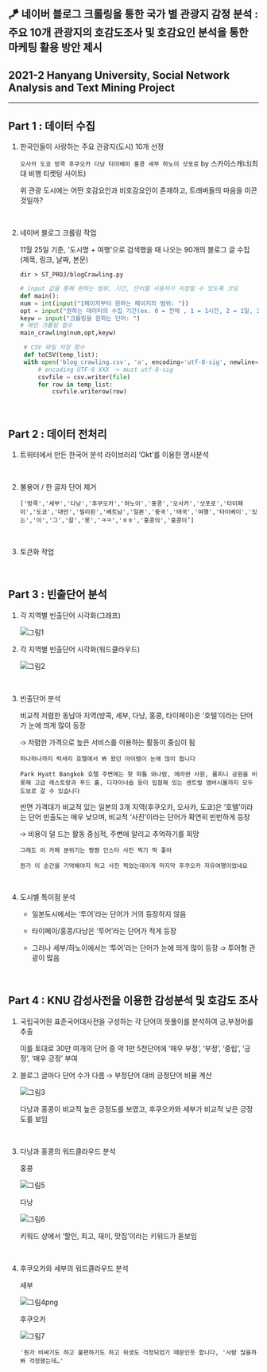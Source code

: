 ## 🪁 네이버 블로그 크롤링을 통한 국가 별 관광지 감정 분석 : </br> 주요 10개 관광지의 호감도조사 및 호감요인 분석을 통한 마케팅 활용 방안 제시

## 2021-2 Hanyang University, Social Network Analysis and Text Mining Project

---

## Part 1 : 데이터 수집

1. 한국인들이 사랑하는 주요 관광지(도시) 10개 선정

   `오사카 도쿄 방콕 후쿠오카 다낭 타이베이 홍콩 세부 하노이 삿포로` by 스카이스캐너(최대 비행 티켓팅 사이트)

   위 관광 도시에는 어떤 호감요인과 비호감요인이 존재하고, 트래버들의 마음을 이끈 것일까?

</br>

2. 네이버 블로그 크롤링 작업

   11월 25일 기준, '도시명 + 여행'으로 검색했을 때 나오는 90개의 블로그 글 수집
   (제목, 링크, 날짜, 본문)

   `dir > ST_PROJ/blogCrawling.py`

   ```python
   # input 값을 통해 원하는 범위, 기간, 단어를 사용자가 지정할 수 있도록 코딩
   def main():
   num = int(input("1페이지부터 원하는 페이지의 범위: "))
   opt = input("원하는 데이터의 수집 기간(ex. 0 = 전체 , 1 = 1시간, 2 = 1일, 3 = 1주, 4 = 1개월, 5 = 3개월, 6 = 6개월, 7 = 1년): ")
   keyw = input("크롤링을 원하는 단어: ")
   # 메인 크롤링 함수
   main_crawling(num,opt,keyw)
   ```

   ```python
    # CSV 파일 저장 함수
    def toCSV(temp_list):
    with open('blog_crawling.csv', 'a', encoding='utf-8-sig', newline='') as file:
        # encoding UTF-8 XXX -> must utf-8-sig
        csvfile = csv.writer(file)
        for row in temp_list:
            csvfile.writerow(row)
   ```

</br>

## Part 2 : 데이터 전처리

1. 트위터에서 만든 한국어 분석 라이브러리 ‘Okt’를 이용한 명사분석

</br>

2. 불용어 / 한 글자 단어 제거

   `['방콕','세부','다낭','후쿠오카','하노이','홍콩','오사카','삿포로','타이페이','도쿄','대만','필리핀','베트남','일본','중국','태국','여행','타이베이','있는','이','그','잘','못','ㅋㅋ','ㅎㅎ','홍콩의','홍콩이’]`

</br>

3. 토큰화 작업

</br>

## Part 3 : 빈출단어 분석

1.  각 지역별 빈출단어 시각화(그래프)

    ![그림1](https://user-images.githubusercontent.com/50936176/147207729-38178ce6-6104-43dc-af9b-4a942ac5bd48.png)

2.  각 지역별 빈출단어 시각화(워드클라우드)

    ![그림2](https://user-images.githubusercontent.com/50936176/147207737-69039cda-ca04-402b-b173-8c37cc80785c.png)

</br>

3.  빈출단어 분석

    비교적 저렴한 동남아 지역(방콕, 세부, 다낭, 홍콩, 타이페이)은 ‘호텔’이라는 단어가 눈에 띄게 많이 등장

    ➩ 저렴한 가격으로 높은 서비스를 이용하는 활동이 중심이 됨

    `하나하나까지 럭셔리 호텔에서 봐 왔던 아이템이 눈에 많이 띕니다 `

    `Park Hyatt Bangkok 호텔 주변에는 왓 파툼 와나람, 에라완 사원, 룸피니 공원을 비롯해 고급 레스토랑과 푸드 홀, 디자이너숍 등이 입점해 있는 센트럴 엠버시몰까지 모두 도보로 갈 수 있습니다 `

    반면 가격대가 비교적 있는 일본의 3개 지역(후쿠오카, 오사카, 도쿄)은 ‘호텔’이라는 단어 빈출도는 매우 낮으며, 비교적 ‘사진’이라는 단어가 확연히 빈번하게 등장

    ➩ 비용이 덜 드는 활동 중심적, 주변에 알리고 추억하기를 희망

    `그래도 이 카페 분위기는 짱짱 인스타 사진 찍기 딱 좋아 `

    `뭔가 이 순간을 기억해야지 하고 사진 찍었는데이게 마지막 후쿠오카 자유여행이었네요`

</br>

4. 도시별 특이점 분석

   - 일본도시에서는 ‘투어’라는 단어가 거의 등장하지 않음

   - 타이페이/홍콩/다낭은 ‘투어’라는 단어가 적게 등장

   - 그러나 세부/하노이에서는 ‘투어’라는 단어가 눈에 띄게 많이 등장 ➩ 투어형 관광이 많음

</br>

## Part 4 : KNU 감성사전을 이용한 감성분석 및 호감도 조사

1. 국립국어원 표준국어대사전을 구성하는 각 단어의 뜻풀이를 분석하여 긍,부정어를 추출

   이를 토대로 30만 여개의 단어 중 약 1만 5천단어에 ‘매우 부정’, ‘부정’, ‘중립’, ‘긍정’, ‘매우 긍정’ 부여

2. 블로그 글마다 단어 수가 다름 ➩ 부정단어 대비 긍정단어 비율 계산

   ![그림3](https://user-images.githubusercontent.com/50936176/147208783-bf663f47-0c26-4fe0-abca-6b458962e7a1.png)

   다낭과 홍콩이 비교적 높은 긍정도를 보였고, 후쿠오카와 세부가 비교적 낮은 긍정도를 보임

</br>

3. 다낭과 홍콩의 워드클라우드 분석

   홍콩

   ![그림5](https://user-images.githubusercontent.com/50936176/147208988-1868e4f5-3b6f-4488-a977-2b195958401c.png)

   다낭

   ![그림6](https://user-images.githubusercontent.com/50936176/147208996-51e2839c-9820-45da-8d84-10c6d01109da.png)

   키워드 상에서 ‘할인, 최고, 재미, 맛집’이라는 키워드가 돋보임

</br>

4. 후쿠오카와 세부의 워드클라우드 분석

   세부

   ![그림4png](https://user-images.githubusercontent.com/50936176/147209321-450db9d7-83d3-4fb8-a9dd-84e703eda04a.png)

   후쿠오카

   ![그림7](https://user-images.githubusercontent.com/50936176/147209326-d5eb953a-1720-4195-afa3-578d2d743ec2.png)

   `'뭔가 비싸기도 하고 불편하기도 하고 위생도 걱정되었기 때문인듯 합니다, '사람 많을까봐 걱정했는데…'`
